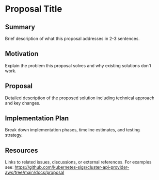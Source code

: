 # Proposal Title

## Summary

Brief description of what this proposal addresses in 2-3 sentences.

## Motivation

Explain the problem this proposal solves and why existing solutions don't work.

## Proposal

Detailed description of the proposed solution including technical approach and key changes.

## Implementation Plan

Break down implementation phases, timeline estimates, and testing strategy.

## Resources

Links to related issues, discussions, or external references. For examples see: https://github.com/kubernetes-sigs/cluster-api-provider-aws/tree/main/docs/proposal